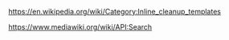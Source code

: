 https://en.wikipedia.org/wiki/Category:Inline_cleanup_templates

https://www.mediawiki.org/wiki/API:Search